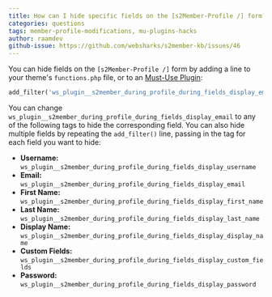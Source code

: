 ```yaml
---
title: How can I hide specific fields on the [s2Member-Profile /] form?
categories: questions
tags: member-profile-modifications, mu-plugins-hacks
author: raamdev
github-issue: https://github.com/websharks/s2member-kb/issues/46
---
```


You can hide fields on the `[s2Member-Profile /]` form by adding a line to your theme's `functions.php` file, or to an [Must-Use Plugin](http://codex.wordpress.org/Must_Use_Plugins):

```php
add_filter('ws_plugin__s2member_during_profile_during_fields_display_email', '__return_false');
```

You can change `ws_plugin__s2member_during_profile_during_fields_display_email` to any of the following tags to hide the corresponding field. You can also hide multiple fields by repeating the `add_filter()` line, passing in the tag for each field you want to hide:

- **Username:** `ws_plugin__s2member_during_profile_during_fields_display_username`
- **Email:** `ws_plugin__s2member_during_profile_during_fields_display_email`
- **First Name:** `ws_plugin__s2member_during_profile_during_fields_display_first_name`
- **Last Name:** `ws_plugin__s2member_during_profile_during_fields_display_last_name`
- **Display Name:** `ws_plugin__s2member_during_profile_during_fields_display_display_name`
- **Custom Fields:** `ws_plugin__s2member_during_profile_during_fields_display_custom_fields`
- **Password:** `ws_plugin__s2member_during_profile_during_fields_display_password`
